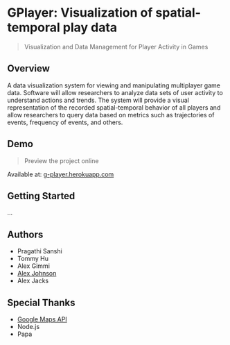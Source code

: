 # G­Player: Visualization of spatial­-temporal play data

> Visualization and Data Management for Player Activity in Games

## Overview

A data visualization system for viewing and manipulating multiplayer game data. Software will allow researchers to analyze data sets of user activity to understand actions and trends. The system will provide a visual representation of the recorded spatial­-temporal behavior of all players and allow researchers to query data based on metrics such as trajectories of events, frequency of events, and others.

## Demo

> Preview the project online

Available at: [g-player.herokuapp.com](g-player.herokuapp.com)

## Getting Started

...

## Authors

- Pragathi Sanshi
- Tommy Hu
- Alex Gimmi
- [Alex Johnson](https://github.com/alexjohnson505)
- Alex Jacks

## Special Thanks

- [Google Maps API](https://developers.google.com/maps/)
- Node.js
- Papa